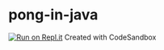 # pong-in-java
[![Run on Repl.it](https://replit.com/badge/github/gobrowse/pong-in-java)](https://replit.com/new/github/gobrowse/pong-in-java)
Created with CodeSandbox
